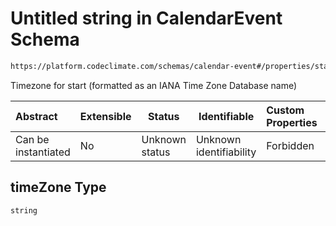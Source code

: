 # Untitled string in CalendarEvent Schema

```txt
https://platform.codeclimate.com/schemas/calendar-event#/properties/start/properties/timeZone
```

Timezone for start (formatted as an IANA Time Zone Database name)


| Abstract            | Extensible | Status         | Identifiable            | Custom Properties | Additional Properties | Access Restrictions | Defined In                                                                                    |
| :------------------ | ---------- | -------------- | ----------------------- | :---------------- | --------------------- | ------------------- | --------------------------------------------------------------------------------------------- |
| Can be instantiated | No         | Unknown status | Unknown identifiability | Forbidden         | Allowed               | none                | [CalendarEvent.schema.json\*](../../schemas/CalendarEvent.schema.json "open original schema") |

## timeZone Type

`string`
